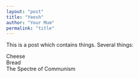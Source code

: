 ```yaml
---
layout: "post"
title: "Yeesh"
author: "Your Mum"
permalink: "title"
---
```


This is a post which contains things. Several things:

Cheese
<br>
Bread
<br>
The Spectre of Communism

